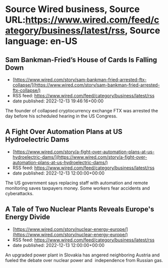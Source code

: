 # Source Wired business, Source URL:https://www.wired.com/feed/category/business/latest/rss, Source language: en-US

## Sam Bankman-Fried’s House of Cards Is Falling Down
 - [https://www.wired.com/story/sam-bankman-fried-arrested-ftx-collapse/](https://www.wired.com/story/sam-bankman-fried-arrested-ftx-collapse/)
 - RSS feed: https://www.wired.com/feed/category/business/latest/rss
 - date published: 2022-12-13 19:46:16+00:00

The founder of collapsed cryptocurrency exchange FTX was arrested the day before his scheduled hearing in the US Congress.

## A Fight Over Automation Plans at US Hydroelectric Dams
 - [https://www.wired.com/story/a-fight-over-automation-plans-at-us-hydroelectric-dams/](https://www.wired.com/story/a-fight-over-automation-plans-at-us-hydroelectric-dams/)
 - RSS feed: https://www.wired.com/feed/category/business/latest/rss
 - date published: 2022-12-13 12:00:00+00:00

The US government says replacing staff with automation and remote monitoring saves taxpayers money. Some workers fear accidents and cyberattacks.

## A Tale of Two Nuclear Plants Reveals Europe's Energy Divide
 - [https://www.wired.com/story/nuclear-energy-europe/](https://www.wired.com/story/nuclear-energy-europe/)
 - RSS feed: https://www.wired.com/feed/category/business/latest/rss
 - date published: 2022-12-13 12:00:00+00:00

An upgraded power plant in Slovakia has angered neighboring Austria and fueled the debate over nuclear power and  independence from Russian gas.
